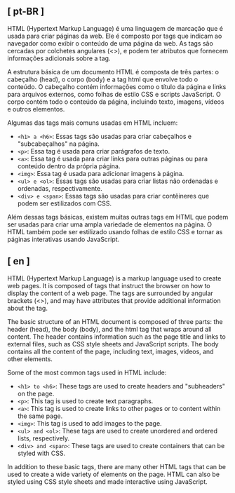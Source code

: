 ## [ pt-BR ]

HTML (Hypertext Markup Language) é uma linguagem de marcação que é usada para criar páginas da web. Ele é composto por tags que indicam ao navegador como exibir o conteúdo de uma página da web. As tags são cercadas por colchetes angulares (<>), e podem ter atributos que fornecem informações adicionais sobre a tag.

A estrutura básica de um documento HTML é composta de três partes: o cabeçalho (head), o corpo (body) e a tag html que envolve todo o conteúdo. O cabeçalho contém informações como o título da página e links para arquivos externos, como folhas de estilo CSS e scripts JavaScript. O corpo contém todo o conteúdo da página, incluindo texto, imagens, vídeos e outros elementos.

Algumas das tags mais comuns usadas em HTML incluem:

* ```<h1> a <h6>```: Essas tags são usadas para criar cabeçalhos e "subcabeçalhos" na página.
* ```<p>```: Essa tag é usada para criar parágrafos de texto.
* ```<a>```: Essa tag é usada para criar links para outras páginas ou para conteúdo dentro da própria página.
* ```<img>```: Essa tag é usada para adicionar imagens à página.
* ```<ul> e <ol>```: Essas tags são usadas para criar listas não ordenadas e ordenadas, respectivamente.
* ```<div> e <span>```: Essas tags são usadas para criar contêineres que podem ser estilizados com CSS.

Além dessas tags básicas, existem muitas outras tags em HTML que podem ser usadas para criar uma ampla variedade de elementos na página. O HTML também pode ser estilizado usando folhas de estilo CSS e tornar as páginas interativas usando JavaScript.


## [ en ]

HTML (Hypertext Markup Language) is a markup language used to create web pages. It is composed of tags that instruct the browser on how to display the content of a web page. The tags are surrounded by angular brackets (<>), and may have attributes that provide additional information about the tag.

The basic structure of an HTML document is composed of three parts: the header (head), the body (body), and the html tag that wraps around all content. The header contains information such as the page title and links to external files, such as CSS style sheets and JavaScript scripts. The body contains all the content of the page, including text, images, videos, and other elements.

Some of the most common tags used in HTML include:

* ```<h1> to <h6>```: These tags are used to create headers and "subheaders" on the page.
* ```<p>```: This tag is used to create text paragraphs.
* ```<a>```: This tag is used to create links to other pages or to content within the same page.
* ```<img>```: This tag is used to add images to the page.
* ```<ul> and <ol>```: These tags are used to create unordered and ordered lists, respectively.
* ```<div> and <span>```: These tags are used to create containers that can be styled with CSS.

In addition to these basic tags, there are many other HTML tags that can be used to create a wide variety of elements on the page. HTML can also be styled using CSS style sheets and made interactive using JavaScript.